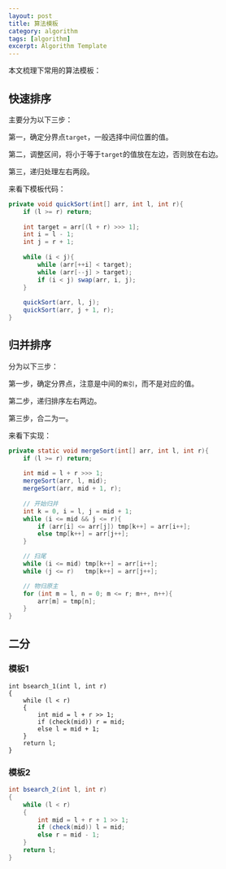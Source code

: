 ```yaml
---
layout: post
title: 算法模板  
category: algorithm
tags: [algorithm]
excerpt: Algorithm Template  
---
```


本文梳理下常用的算法模板：   


## 快速排序  

主要分为以下三步：  

第一，确定分界点`target`，一般选择中间位置的值。  

第二，调整区间，将小于等于`target`的值放在左边，否则放在右边。  

第三，递归处理左右两段。   


来看下模板代码：  

``` java
private void quickSort(int[] arr, int l, int r){
    if (l >= r) return;
    
    int target = arr[(l + r) >>> 1];
    int i = l - 1;
    int j = r + 1;
    
    while (i < j){
        while (arr[++i] < target);
        while (arr[--j] > target);
        if (i < j) swap(arr, i, j);
    }
    
    quickSort(arr, l, j);
    quickSort(arr, j + 1, r);
}
```


## 归并排序  

分为以下三步：  

第一步，确定分界点，注意是中间的`索引`，而不是对应的值。  

第二步，递归排序左右两边。  

第三步，合二为一。  

来看下实现：  

``` java
private static void mergeSort(int[] arr, int l, int r){
    if (l >= r) return;
    
    int mid = l + r >>> 1;
    mergeSort(arr, l, mid);
    mergeSort(arr, mid + 1, r);
    
    // 开始归并
    int k = 0, i = l, j = mid + 1;
    while (i <= mid && j <= r){
        if (arr[i] <= arr[j]) tmp[k++] = arr[i++];
        else tmp[k++] = arr[j++];
    }

    // 扫尾
    while (i <= mid) tmp[k++] = arr[i++];
    while (j <= r)   tmp[k++] = arr[j++];

    // 物归原主
    for (int m = l, n = 0; m <= r; m++, n++){
        arr[m] = tmp[n];
    }
}
```


## 二分  


### 模板1  

``` 
int bsearch_1(int l, int r)
{
    while (l < r)
    {
        int mid = l + r >> 1;
        if (check(mid)) r = mid;
        else l = mid + 1;
    }
    return l;
}
```


### 模板2  

``` java
int bsearch_2(int l, int r)
{
    while (l < r)
    {
        int mid = l + r + 1 >> 1;
        if (check(mid)) l = mid;
        else r = mid - 1;
    }
    return l;
}
```